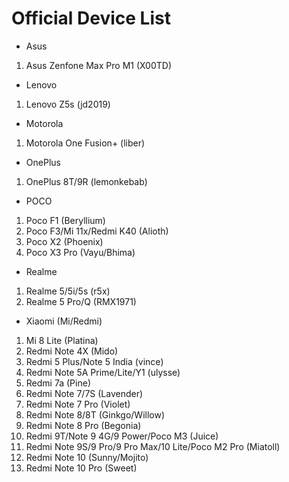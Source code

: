 # Official Device List

* Asus
1. Asus Zenfone Max Pro M1 (X00TD)

* Lenovo
1. Lenovo Z5s (jd2019)

* Motorola
1. Motorola One Fusion+ (liber)

* OnePlus
1. OnePlus 8T/9R (lemonkebab)

* POCO
1. Poco F1 (Beryllium) 
2. Poco F3/Mi 11x/Redmi K40 (Alioth)
3. Poco X2 (Phoenix)
4. Poco X3 Pro (Vayu/Bhima)

* Realme  
1. Realme 5/5i/5s (r5x)
2. Realme 5 Pro/Q (RMX1971)

* Xiaomi (Mi/Redmi)
1. Mi 8 Lite (Platina)
2. Redmi Note 4X (Mido)
3. Redmi 5 Plus/Note 5 India (vince)
4. Redmi Note 5A Prime/Lite/Y1 (ulysse)
5. Redmi 7a (Pine)
6. Redmi Note 7/7S (Lavender)
7. Redmi Note 7 Pro (Violet)
8. Redmi Note 8/8T (Ginkgo/Willow)
9. Redmi Note 8 Pro (Begonia)
10. Redmi 9T/Note 9 4G/9 Power/Poco M3 (Juice)
11. Redmi Note 9S/9 Pro/9 Pro Max/10 Lite/Poco M2 Pro (Miatoll)
12. Redmi Note 10 (Sunny/Mojito)
13. Redmi Note 10 Pro (Sweet)

